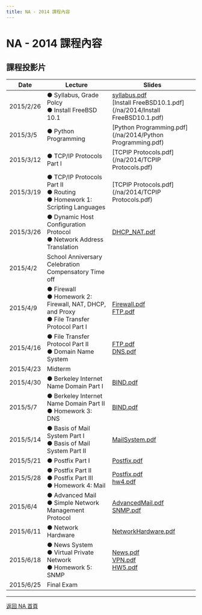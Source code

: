 ```yaml
---
title: NA - 2014 課程內容
---
```


# NA - 2014 課程內容

## 課程投影片

| Date | Lecture | Slides |
| ---- | ------- | ------ |
| 2015/2/26 | ● Syllabus, Grade Polcy<br>● Install FreeBSD 10.1 | [syllabus.pdf](/na/2014/syllabus.pdf)<br>[Install FreeBSD10.1.pdf](/na/2014/Install FreeBSD10.1.pdf) |
| 2015/3/5 | ● Python Programming | [Python Programming.pdf](/na/2014/Python Programming.pdf) |
| 2015/3/12 | ● TCP/IP Protocols Part I | [TCPIP Protocols.pdf](/na/2014/TCPIP Protocols.pdf) |
| 2015/3/19 | ● TCP/IP Protocols Part II<br>● Routing<br>● Homework 1: Scripting Languages | [TCPIP Protocols.pdf](/na/2014/TCPIP Protocols.pdf) |
| 2015/3/26 | ● Dynamic Host Configuration Protocol<br>● Network Address Translation | [DHCP_NAT.pdf](/na/2014/DHCP_NAT.pdf) |
| 2015/4/2 | School Anniversary Celebration Compensatory Time off |  |
| 2015/4/9 | ● Firewall<br>● Homework 2: Firewall, NAT, DHCP, and Proxy<br>● File Transfer Protocol Part I | [Firewall.pdf](/na/2014/Firewall.pdf)<br>[FTP.pdf](/na/2014/FTP.pdf) |
| 2015/4/16 | ● File Transfer Protocol Part II<br>● Domain Name System | [FTP.pdf](/na/2014/FTP.pdf)<br>[DNS.pdf](/na/2014/DNS.pdf) |
| 2015/4/23 | Midterm |  |
| 2015/4/30 | ● Berkeley Internet Name Domain Part I | [BIND.pdf](/na/2014/BIND.pdf) |
| 2015/5/7 | ● Berkeley Internet Name Domain Part II<br>● Homework 3: DNS | [BIND.pdf](/na/2014/BIND.pdf) |
| 2015/5/14 | ● Basis of Mail System Part I<br>● Basis of Mail System Part II | [MailSystem.pdf](/na/2014/MailSystem.pdf) |
| 2015/5/21 | ● Postfix Part I | [Postfix.pdf](/na/2014/Postfix.pdf) |
| 2015/5/28 | ● Postfix Part II<br>● Postfix Part III<br>● Homework 4: Mail | [Postfix.pdf](/na/2014/Postfix.pdf)<br>[hw4.pdf](/na/2014/hw4.pdf) |
| 2015/6/4 | ● Advanced Mail<br>● Simple Network Management Protocol | [AdvancedMail.pdf](/na/2014/AdvancedMail.pdf)<br>[SNMP.pdf](/na/2014/SNMP.pdf) |
| 2015/6/11 | ● Network Hardware | [NetworkHardware.pdf](/na/2014/NetworkHardware.pdf) |
| 2015/6/18 | ● News System<br>● Virtual Private Network<br>● Homework 5: SNMP | [News.pdf](/na/2014/News.pdf)<br>[VPN.pdf](/na/2014/VPN.pdf)<br>[HW5.pdf](/na/2014/HW5.pdf) |
| 2015/6/25 | Final Exam |  |

---

[返回 NA 首頁](/na/)
